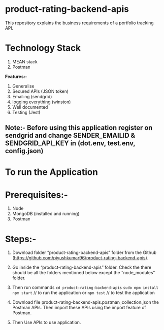 # product-rating-backend-apis
This repository  explains the business requirements of a portfolio tracking API.

# Technology Stack
1. MEAN stack
2. Postman

**Features:-**
1. Generalise
2. Secured APIs (JSON token)
3. Emailing (sendgrid)
4. logging everything (winston)
5. Well documented 
6. Testing (Jest)

## Note:- Before using this application register on sendgrid and change SENDER_EMAILID & SENDGRID_API_KEY in (dot.env, test.env, config.json)


# To run the Application

# Prerequisites:- 
1. Node   
2. MongoDB (installed and running)
3. Postman

# Steps:- 
1. Download folder “product-rating-backend-apis” folder from the Github (https://github.com/piyushkumar96/product-rating-backend-apis).

2. Go inside the “product-rating-backend-apis” folder. Check the there should be all the folders mentioned below except the “node_modules” folder. 

3. Then run commands
	`cd product-rating-backend-apis`
	`sudo npm install`
	`npm start`                               // to run the application
                or 
    `npm test`                               // to test the application

4. Download file product-rating-backend-apis.postman_collection.json the Postman APIs. Then import these APIs using the import feature of Postman.

5. Then Use APIs to use application. 